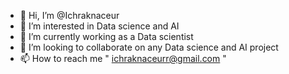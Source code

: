- 👋 Hi, I’m @Ichraknaceur
- 👀 I’m interested in Data science and AI 
- 🌱 I’m currently working as a Data scientist
- 💞️ I’m looking to collaborate on any Data science and AI project 
- 📫 How to reach me " ichraknaceurr@gmail.com "

<!---
Ichraknaceur/Ichraknaceur is a ✨ special ✨ repository because its `README.md` (this file) appears on your GitHub profile.
You can click the Preview link to take a look at your changes.
--->
